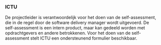 ### ICTU

De projectleider is verantwoordelijk voor het doen van de self-assessment, die in de regel door de software delivery manager wordt uitgevoerd. De self-assessment is een intern product, maar kan gedeeld worden met opdrachtgevers en andere betrokkenen. Voor het doen van de self-assessment stelt ICTU een ondersteunend formulier beschikbaar.
